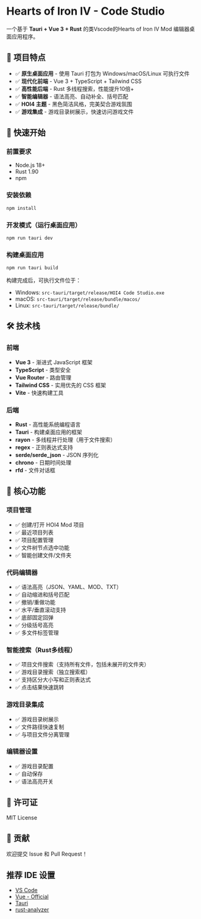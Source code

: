 # Hearts of Iron IV - Code Studio

一个基于 **Tauri + Vue 3 + Rust** 的类Vscode的Hearts of Iron IV Mod 编辑器桌面应用程序。

## 🎯 项目特点

- ✅ **原生桌面应用** - 使用 Tauri 打包为 Windows/macOS/Linux 可执行文件
- ✅ **现代化前端** - Vue 3 + TypeScript + Tailwind CSS
- ✅ **高性能后端** - Rust 多线程搜索，性能提升10倍+
- ✅ **智能编辑器** - 语法高亮、自动补全、括号匹配
- ✅ **HOI4 主题** - 黑色简洁风格，完美契合游戏氛围
- ✅ **游戏集成** - 游戏目录树展示，快速访问游戏文件

## 🚀 快速开始

### 前置要求

- Node.js 18+
- Rust 1.90
- npm

### 安装依赖

```bash
npm install
```

### 开发模式（运行桌面应用）

```bash
npm run tauri dev
```
### 构建桌面应用

```bash
npm run tauri build
```

构建完成后，可执行文件位于：
- Windows: `src-tauri/target/release/HOI4 Code Studio.exe`
- macOS: `src-tauri/target/release/bundle/macos/`
- Linux: `src-tauri/target/release/bundle/`


## 🛠️ 技术栈

### 前端
- **Vue 3** - 渐进式 JavaScript 框架
- **TypeScript** - 类型安全
- **Vue Router** - 路由管理
- **Tailwind CSS** - 实用优先的 CSS 框架
- **Vite** - 快速构建工具

### 后端
- **Rust** - 高性能系统编程语言
- **Tauri** - 构建桌面应用的框架
- **rayon** - 多线程并行处理（用于文件搜索）
- **regex** - 正则表达式支持
- **serde/serde_json** - JSON 序列化
- **chrono** - 日期时间处理
- **rfd** - 文件对话框

## 📝 核心功能

### 项目管理
- ✅ 创建/打开 HOI4 Mod 项目
- ✅ 最近项目列表
- ✅ 项目配置管理
- ✅ 文件树节点选中功能
- ✅ 智能创建文件/文件夹

### 代码编辑器
- ✅ 语法高亮（JSON、YAML、MOD、TXT）
- ✅ 自动缩进和括号匹配
- ✅ 撤销/重做功能
- ✅ 水平/垂直滚动支持
- ✅ 底部固定回弹
- ✅ 分级括号高亮
- ✅ 多文件标签管理

### 智能搜索（Rust多线程）
- ✅ 项目文件搜索（支持所有文件，包括未展开的文件夹）
- ✅ 游戏目录搜索（独立搜索框）
- ✅ 支持区分大小写和正则表达式
- ✅ 点击结果快速跳转

### 游戏目录集成
- ✅ 游戏目录树展示
- ✅ 文件路径快速复制
- ✅ 与项目文件分离管理

### 编辑器设置
- ✅ 游戏目录配置
- ✅ 自动保存
- ✅ 语法高亮开关

## 📄 许可证

MIT License

## 🤝 贡献

欢迎提交 Issue 和 Pull Request！

## 推荐 IDE 设置

- [VS Code](https://code.visualstudio.com/)
- [Vue - Official](https://marketplace.visualstudio.com/items?itemName=Vue.volar)
- [Tauri](https://marketplace.visualstudio.com/items?itemName=tauri-apps.tauri-vscode)
- [rust-analyzer](https://marketplace.visualstudio.com/items?itemName=rust-lang.rust-analyzer)
